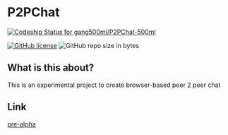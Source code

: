 # P2PChat

[ ![Codeship Status for gang500ml/P2PChat-500ml](https://app.codeship.com/projects/3fbe94c0-21e5-0136-180a-5ea8301d74af/status?branch=master)](https://app.codeship.com/projects/285967)

[![GitHub license](https://img.shields.io/github/license/gang500ml/P2PChat-500ml.svg)](https://github.com/gang500ml/P2PChat-500ml/blob/master/LICENSE)
![GitHub repo size in bytes](https://img.shields.io/github/repo-size/gang500ml/P2PChat-500ml.svg)


## What is this about?

This is an experimental project to create browser-based peer 2 peer chat

## Link

[pre-alpha](https://p2pchat-500ml.firebaseapp.com/ "P2PChat-500mL")
